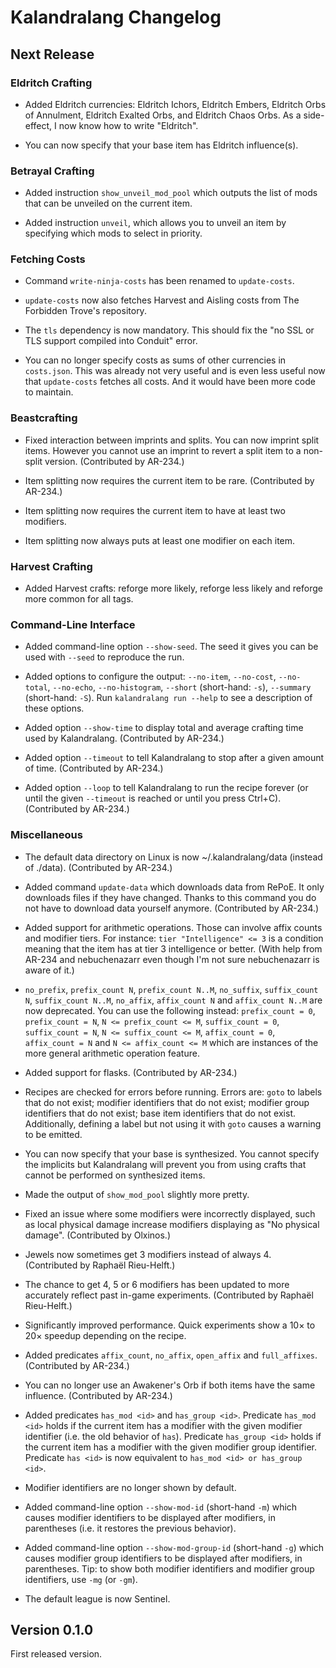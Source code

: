 # Kalandralang Changelog

## Next Release

### Eldritch Crafting

- Added Eldritch currencies: Eldritch Ichors, Eldritch Embers, Eldritch Orbs of Annulment,
  Eldritch Exalted Orbs, and Eldritch Chaos Orbs. As a side-effect, I now know
  how to write "Eldritch".

- You can now specify that your base item has Eldritch influence(s).

### Betrayal Crafting

- Added instruction `show_unveil_mod_pool` which outputs the list of mods that
  can be unveiled on the current item.

- Added instruction `unveil`, which allows you to unveil an item by specifying
  which mods to select in priority.

### Fetching Costs

- Command `write-ninja-costs` has been renamed to `update-costs`.

- `update-costs` now also fetches Harvest and Aisling costs
  from The Forbidden Trove's repository.

- The `tls` dependency is now mandatory. This should fix the
  "no SSL or TLS support compiled into Conduit" error.

- You can no longer specify costs as sums of other currencies in `costs.json`.
  This was already not very useful and is even less useful now that `update-costs`
  fetches all costs. And it would have been more code to maintain.

### Beastcrafting

- Fixed interaction between imprints and splits.
  You can now imprint split items.
  However you cannot use an imprint to revert a split item to a non-split version.
  (Contributed by AR-234.)

- Item splitting now requires the current item to be rare.
  (Contributed by AR-234.)

- Item splitting now requires the current item to have at least two modifiers.

- Item splitting now always puts at least one modifier on each item.

### Harvest Crafting

- Added Harvest crafts: reforge more likely, reforge less likely
  and reforge more common for all tags.

### Command-Line Interface

- Added command-line option `--show-seed`.
  The seed it gives you can be used with `--seed` to reproduce the run.

- Added options to configure the output: `--no-item`, `--no-cost`,
  `--no-total`, `--no-echo`, `--no-histogram`, `--short` (short-hand: `-s`),
  `--summary` (short-hand: `-S`).
  Run `kalandralang run --help` to see a description of these options.

- Added option `--show-time` to display total and average crafting time
  used by Kalandralang.
  (Contributed by AR-234.)

- Added option `--timeout` to tell Kalandralang to stop after a given amount of time.
  (Contributed by AR-234.)

- Added option `--loop` to tell Kalandralang to run the recipe forever
  (or until the given `--timeout` is reached or until you press Ctrl+C).
  (Contributed by AR-234.)

### Miscellaneous

- The default data directory on Linux is now ~/.kalandralang/data
  (instead of ./data).
  (Contributed by AR-234.)

- Added command `update-data` which downloads data from RePoE.
  It only downloads files if they have changed.
  Thanks to this command you do not have to download data yourself anymore.
  (Contributed by AR-234.)

- Added support for arithmetic operations.
  Those can involve affix counts and modifier tiers.
  For instance: `tier "Intelligence" <= 3` is a condition meaning
  that the item has at tier 3 intelligence or better.
  (With help from AR-234 and nebuchenazarr
  even though I'm not sure nebuchenazarr is aware of it.)

- `no_prefix`, `prefix_count N`, `prefix_count N..M`,
  `no_suffix`, `suffix_count N`, `suffix_count N..M`,
  `no_affix`, `affix_count N` and `affix_count N..M` are now deprecated.
  You can use the following instead:
  `prefix_count = 0`, `prefix_count = N`, `N <= prefix_count <= M`,
  `suffix_count = 0`, `suffix_count = N`, `N <= suffix_count <= M`,
  `affix_count = 0`, `affix_count = N` and `N <= affix_count <= M`
  which are instances of the more general arithmetic operation feature.

- Added support for flasks.
  (Contributed by AR-234.)

- Recipes are checked for errors before running.
  Errors are: `goto` to labels that do not exist; modifier identifiers that do
  not exist; modifier group identifiers that do not exist; base item identifiers
  that do not exist. Additionally, defining a label but not using it with `goto`
  causes a warning to be emitted.

- You can now specify that your base is synthesized.
  You cannot specify the implicits but Kalandralang will prevent you from using
  crafts that cannot be performed on synthesized items.

- Made the output of `show_mod_pool` slightly more pretty.

- Fixed an issue where some modifiers were incorrectly displayed, such as
  local physical damage increase modifiers displaying as "No physical damage".
  (Contributed by Olxinos.)

- Jewels now sometimes get 3 modifiers instead of always 4.
  (Contributed by Raphaël Rieu-Helft.)

- The chance to get 4, 5 or 6 modifiers has been updated to more accurately reflect
  past in-game experiments.
  (Contributed by Raphaël Rieu-Helft.)

- Significantly improved performance. Quick experiments show a 10× to 20× speedup
  depending on the recipe.

- Added predicates `affix_count`, `no_affix`, `open_affix` and `full_affixes`.
  (Contributed by AR-234.)

- You can no longer use an Awakener's Orb if both items have the same influence.
  (Contributed by AR-234.)

- Added predicates `has_mod <id>` and `has_group <id>`.
  Predicate `has_mod <id>` holds if the current item has a modifier with the given
  modifier identifier (i.e. the old behavior of `has`).
  Predicate `has_group <id>` holds if the current item has a modifier with the given
  modifier group identifier.
  Predicate `has <id>` is now equivalent to `has_mod <id> or has_group <id>`.

- Modifier identifiers are no longer shown by default.

- Added command-line option `--show-mod-id` (short-hand `-m`)
  which causes modifier identifiers to be displayed after modifiers,
  in parentheses (i.e. it restores the previous behavior).

- Added command-line option `--show-mod-group-id` (short-hand `-g`)
  which causes modifier group identifiers to be displayed after modifiers,
  in parentheses.
  Tip: to show both modifier identifiers and modifier group identifiers,
  use `-mg` (or `-gm`).

- The default league is now Sentinel.

## Version 0.1.0

First released version.
